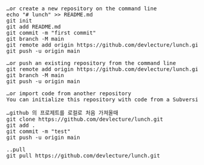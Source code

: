 <pre>
…or create a new repository on the command line
echo "# lunch" >> README.md
git init
git add README.md
git commit -m "first commit"
git branch -M main
git remote add origin https://github.com/devlecture/lunch.git
git push -u origin main

…or push an existing repository from the command line
git remote add origin https://github.com/devlecture/lunch.git
git branch -M main
git push -u origin main

…or import code from another repository
You can initialize this repository with code from a Subversion, Mercurial, or TFS project.

…github 의 프로제트를 로컬로 처음 가져올때
git clone https://github.com/devlecture/lunch.git
git add .
git commit -m "test"
git push -u origin main

..pull
git pull https://github.com/devlecture/lunch.git



</pre>